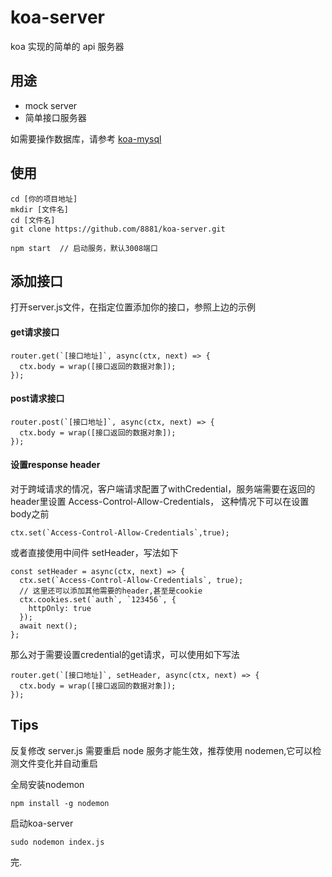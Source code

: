 # koa-server

koa 实现的简单的 api 服务器

## 用途
- mock server
- 简单接口服务器

如需要操作数据库，请参考 [koa-mysql](https://github.com/8881/koa-mysql)

## 使用

```
cd [你的项目地址]
mkdir [文件名]
cd [文件名]
git clone https://github.com/8881/koa-server.git

npm start  // 启动服务，默认3008端口
```

## 添加接口

打开server.js文件，在指定位置添加你的接口，参照上边的示例

#### get请求接口

```
router.get(`[接口地址]`, async(ctx, next) => {
  ctx.body = wrap([接口返回的数据对象]);
});
```

#### post请求接口

```
router.post(`[接口地址]`, async(ctx, next) => {
  ctx.body = wrap([接口返回的数据对象]);
});
```

#### 设置response header
对于跨域请求的情况，客户端请求配置了withCredential，服务端需要在返回的header里设置 Access-Control-Allow-Credentials，
这种情况下可以在设置body之前

```
ctx.set(`Access-Control-Allow-Credentials`,true);
```

或者直接使用中间件 setHeader，写法如下

```
const setHeader = async(ctx, next) => {
  ctx.set(`Access-Control-Allow-Credentials`, true);
  // 这里还可以添加其他需要的header,甚至是cookie
  ctx.cookies.set(`auth`, `123456`, {
    httpOnly: true
  });
  await next();
};
```

那么对于需要设置credential的get请求，可以使用如下写法

```
router.get(`[接口地址]`, setHeader, async(ctx, next) => {
  ctx.body = wrap([接口返回的数据对象]);
});
```

## Tips
反复修改 server.js 需要重启 node 服务才能生效，推荐使用 nodemen,它可以检测文件变化并自动重启

全局安装nodemon

```
npm install -g nodemon
```

启动koa-server

```
sudo nodemon index.js
```

完.
